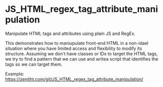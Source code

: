 # JS_HTML_regex_tag_attribute_manipulation
Manipulate HTML tags and attributes using plain JS and RegEx.

This demonstrates how to maniupulate front-end HTML in a non-idael situation where you have limited access and flexibility to modify its structure. Assuming we don't have classes or IDs to target the HTML tags, we try to find a pattern that we can use and writea script that identifies the tags so we can target them.

Example: https://zenitht.com/git/JS_HTML_regex_tag_attribute_manipulation/
